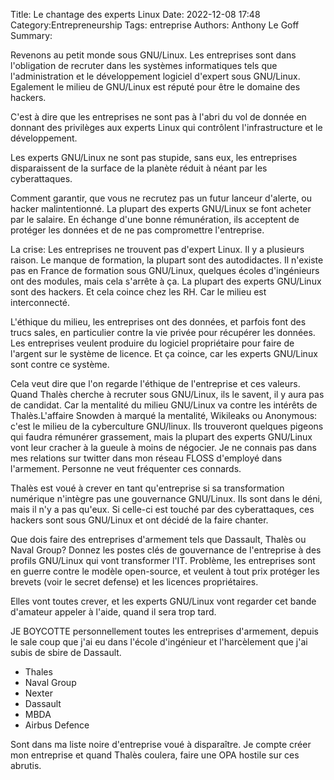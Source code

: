 Title: Le chantage des experts Linux
Date: 2022-12-08 17:48
Category:Entrepreneurship
Tags: entreprise
Authors: Anthony Le Goff
Summary:

Revenons au petit monde sous GNU/Linux. Les entreprises sont dans l'obligation de recruter dans les systèmes informatiques tels que l'administration et le développement logiciel d'expert sous GNU/Linux. Egalement le milieu de GNU/Linux est réputé pour être le domaine des hackers.

C'est à dire que les entreprises ne sont pas à l'abri du vol de donnée en donnant des privilèges aux experts Linux qui contrôlent l'infrastructure et le développement.

Les experts GNU/Linux ne sont pas stupide, sans eux, les entreprises disparaissent de la surface de la planète réduit à néant par les cyberattaques. 

Comment garantir, que vous ne recrutez pas un futur lanceur d'alerte, ou hacker malintentionné. La plupart des experts GNU/Linux se font acheter par le salaire. En échange d'une bonne rémunération, ils acceptent de protéger les données et de ne pas compromettre l'entreprise.

La crise: Les entreprises ne trouvent pas d'expert Linux. Il y a plusieurs raison. Le manque de formation, la plupart sont des autodidactes. Il n'existe pas en France de formation sous GNU/Linux, quelques écoles d'ingénieurs ont des modules, mais cela s'arrête à ça. La plupart des experts GNU/Linux sont des hackers. Et cela coince chez les RH. Car le milieu est interconnecté. 

L'éthique du milieu, les entreprises ont des données, et parfois font des trucs sales, en particulier contre la vie privée pour récupérer les données. Les entreprises veulent produire du logiciel propriétaire pour faire de l'argent sur le système de licence. Et ça coince, car les experts GNU/Linux sont contre ce système.

Cela veut dire que l'on regarde l'éthique de l'entreprise et ces valeurs. Quand Thalès cherche à recruter sous GNU/Linux, ils le savent, il y aura pas de candidat. Car la mentalité du milieu GNU/Linux va contre les intérêts de Thalès.L'affaire Snowden à marqué la mentalité, Wikileaks ou Anonymous: c'est le milieu de la cyberculture GNU/linux. Ils trouveront quelques pigeons qui faudra rémunérer grassement, mais la plupart des experts GNU/Linux vont leur cracher à la gueule à moins de négocier. Je ne connais pas dans mes relations sur twitter dans mon réseau FLOSS d'employé dans l'armement. Personne ne veut fréquenter ces connards.

Thalès est voué à crever en tant qu'entreprise si sa transformation numérique n'intègre pas une gouvernance GNU/Linux. Ils sont dans le déni, mais il n'y a pas qu'eux. Si celle-ci est touché par des cyberattaques, ces hackers sont sous GNU/Linux et ont décidé de la faire chanter.

Que dois faire des entreprises d'armement tels que Dassault, Thalès ou Naval Group? Donnez les postes clés de gouvernance de l'entreprise à des profils GNU/Linux qui vont transformer l'IT. Problème, les entreprises sont en guerre contre le modèle open-source, et veulent à tout prix protéger les brevets (voir le secret defense) et les licences propriétaires.

Elles vont toutes crever, et les experts GNU/Linux vont regarder cet bande d'amateur appeler à l'aide, quand il sera trop tard. 

JE BOYCOTTE personnellement toutes les entreprises d'armement, depuis le sale coup que j'ai eu dans l'école d'ingénieur et l'harcèlement que j'ai subis de sbire de Dassault.

* Thales
* Naval Group
* Nexter
* Dassault
* MBDA
* Airbus Defence

Sont dans ma liste noire d'entreprise voué à disparaître. Je compte créer mon entreprise et quand Thalès coulera, faire une OPA hostile sur ces abrutis. 